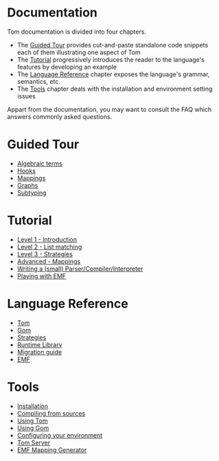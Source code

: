 Documentation
=============

Tom documentation is divided into four chapters.

- The [Guided Tour](#guided-tour) provides cut-and-paste standalone code snippets each of them illustrating one aspect of Tom
- The [Tutorial](#tutorial) progressively introduces the reader to the language's features by developing an example
- The [Language Reference](#language-reference) chapter exposes the language's grammar, semantics, etc.
- The [Tools](#tools) chapter deals with the installation and environment setting issues

Appart from the documentation, you may want to consult the FAQ which answers commonly asked questions.

Guided Tour
===========
- [Algebraic terms](tour/Basic_Usage.md)
- [Hooks](tour/Data_Structure_Invariants.md)
- [Mappings](tour/Seeing_Java_Objects_as_Terms.md)
- [Graphs](tour/Term-Graph_Rewriting.md)
- [Subtyping](tour/Using_subtypes.md)

Tutorial
========
- [Level 1 - Introduction](tutorial/Language_Basics_Level_1.md)
- [Level 2 - List matching](tutorial/Language_Basics_Level_2.md)
- [Level 3 - Strategies](tutorial/Language_Basics_Level_3.md)
- [Advanced - Mappings](tutorial/Advanced_features.md)
- [Writing a (small) Parser/Compiler/Interpreter](tutorial/Writing_a_compiler.md)
- [Playing with EMF](tutorial/Playing_with_EMF.md)

Language Reference
==================

- [Tom](reference/Tom.md)
- [Gom](reference/Gom.md)
- [Strategies](reference/Strategies.md)
- [Runtime Library](reference/Runtime_Library.md)
- [Migration guide](reference/Migration_Guide.md)
- [EMF](reference/EMF.md)

Tools
=====
- [Installation](tools/Installation.md)
- [Compiling from sources](tools/Compiling_trunk.md)
- [Using Tom](tools/Using_Tom.md)
- [Using Gom](tools/Using_Gom.md)
- [Configuring your environment](tools/Configuring_your_environment.md)
- [Tom Server](tools/Tom_Server.md)
- [EMF Mapping Generator](tools/EMF_Mapping_Generator.md)
